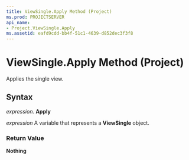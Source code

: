 ```yaml
---
title: ViewSingle.Apply Method (Project)
ms.prod: PROJECTSERVER
api_name:
- Project.ViewSingle.Apply
ms.assetid: eafd9cdd-bb4f-51c1-4639-d852dec3f3f8
---
```



# ViewSingle.Apply Method (Project)

Applies the single view.


## Syntax

 _expression_. **Apply**

 _expression_ A variable that represents a **ViewSingle** object.


### Return Value

 **Nothing**


